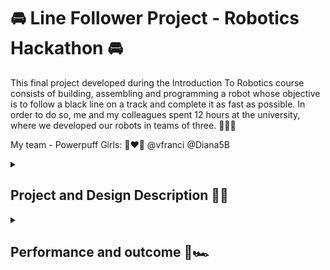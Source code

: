 # 🚘 Line Follower Project - Robotics Hackathon 🚘

This final project developed during the Introduction To Robotics course consists of building, assembling and programming a robot whose objective is to follow a black line on a track and complete it as fast as possible. In order to do so, me and my colleagues spent 12 hours at the university, where we developed our robots in teams of three. 🙊🙈🙉

My team - Powerpuff Girls: 💙❤️💚
@vfranci
@Diana5B

<details>
<summary><h2>Project and Design Description 📏📝</h2></summary>

### Project components: 🛠️
- Arduino Uno
- Power source: LiPo battery
- Two wheels
- QTR-8A reflectance sensor
- Ball caster
- L293D motor driver
- Two DC motors
- Medium breadboard
- Wires (M - F, F - F), zip-ties, screws as needed

For the chassis we cut into a foam board after measuring an apropriate distance between the wheels and for the sensor. We secured the breadboard,the Arduino board and the motors using zip-ties. 

### Requirements ⏲️

Minimum requirements for the project were to have the robot finish the line follower track, including the curved lines. To achieve maximum grade, the course had to be finished in under 20 seconds and, upon starting, the sensor had to be calibrated using automatic motor movement. 🏎

### Software implementation 💻

The robot calibrated its sensor by moving left and right in order to recognize the black line it had to follow. The movement behaviour was determined by using a proportional-integrative-derivative controller. We started with a simple code provided by our teacher in which we had to alter the kp, ki, and kd values to achieve the desired movement. We started by assigning random values to the proportional constant in order to observe the behaviour. Once the robot was able to take the turns without overshooting, we began updating the kd value to smooth the wobble. 

The final values were:
kp = 4.3;
ki = 0.000;
kd = 23.2;

Afterwards, we implemented the automatic calibration and juggled the tresholds for the error and motor speed values.

</details>

<details>
<summary><h2>Performance and outcome 🏁🏎️</h2></summary>

Final setup of the car: 
![Car](https://github.com/lemnaruamedeea/LineFollowerProject/blob/main/LineFollower/Car.jpg?raw=true)

  <img src="https://github.com/lemnaruamedeea/LineFollowerProject/blob/main/LineFollower/Car.jpg?raw=true" alt="Empty" width="200" />

When presenting our design, the lowest time recorded for completing the track was 17.871 seconds. 🎉🎊

Performance video on [YouTube](https://youtube.com/shorts/aUqb2nQzOtc?si=vIdgjRWChrSpdg4H).

</details>
